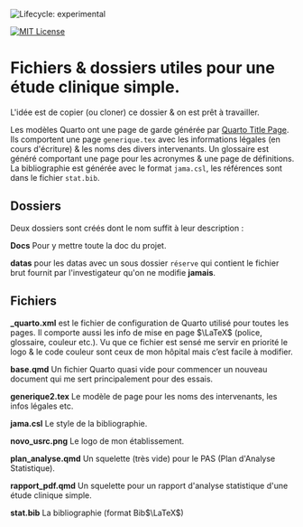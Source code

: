 <!-- badges: start -->
![Lifecycle: experimental](https://img.shields.io/badge/lifecycle-experimental-orange.svg)

[![MIT License](https://img.shields.io/badge/License-MIT-green.svg)](https://choosealicense.com/licenses/mit/)
<!-- badges: end -->



# Fichiers & dossiers utiles pour une étude clinique simple.


L'idée est de copier (ou cloner) ce dossier & on est prêt à travailler.

Les modèles Quarto ont une page de garde générée par [Quarto Title Page](https://nmfs-opensci.github.io/quarto_titlepages/03-titlepage-themes.html). Ils comportent une page `generique.tex` avec les informations légales (en cours d'écriture) & les noms des divers intervenants. Un glossaire est généré comportant une page pour les acronymes & une page de définitions. La bibliographie est générée avec le format `jama.csl`, les références sont dans le fichier `stat.bib`.

## Dossiers

Deux dossiers sont créés dont le nom suffit à leur description :

**Docs** Pour y mettre toute la doc du projet.

**datas** pour les datas avec un sous dossier `réserve` qui contient le fichier brut fournit par l'investigateur qu'on ne modifie **jamais**.

## Fichiers

**\_quarto.xml** est le fichier de configuration de Quarto utilisé pour toutes les pages. Il comporte aussi les info de mise en page $\LaTeX$ (police, glossaire, couleur etc.). Vu que ce fichier est sensé me servir en priorité le logo & le code couleur sont ceux de mon hôpital mais c’est facile à modifier. 

**base.qmd** Un fichier Quarto quasi vide pour commencer un nouveau document qui me sert principalement pour des essais. 

**generique2.tex** Le modèle de page pour les noms des intervenants, les infos légales etc.

**jama.csl** Le style de la bibliographie.

**novo_usrc.png** Le logo de mon établissement.


**plan_analyse.qmd** Un squelette (très vide) pour le PAS (Plan d'Analyse Statistique).

**rapport_pdf.qmd** Un squelette pour un rapport d'analyse statistique d'une étude clinique simple.

**stat.bib** La bibliographie (format Bib$\LaTeX$)
